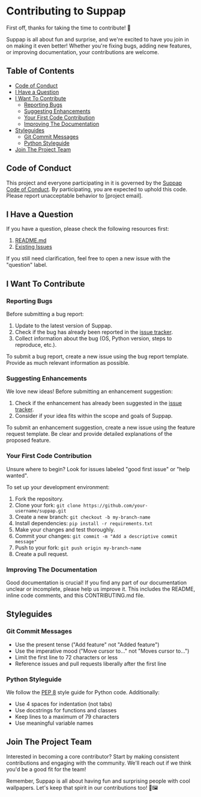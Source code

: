 # Contributing to Suppap

First off, thanks for taking the time to contribute! 🎉

Suppap is all about fun and surprise, and we're excited to have you join in on making it even better! Whether you're fixing bugs, adding new features, or improving documentation, your contributions are welcome.

## Table of Contents

- [Code of Conduct](#code-of-conduct)
- [I Have a Question](#i-have-a-question)
- [I Want To Contribute](#i-want-to-contribute)
  - [Reporting Bugs](#reporting-bugs)
  - [Suggesting Enhancements](#suggesting-enhancements)
  - [Your First Code Contribution](#your-first-code-contribution)
  - [Improving The Documentation](#improving-the-documentation)
- [Styleguides](#styleguides)
  - [Git Commit Messages](#git-commit-messages)
  - [Python Styleguide](#python-styleguide)
- [Join The Project Team](#join-the-project-team)

## Code of Conduct

This project and everyone participating in it is governed by the [Suppap Code of Conduct](CODE_OF_CONDUCT.md). By participating, you are expected to uphold this code. Please report unacceptable behavior to [project email].

## I Have a Question

If you have a question, please check the following resources first:

1. [README.md](README.md)
2. [Existing Issues](https://github.com/iamDyeus/suppap/issues)

If you still need clarification, feel free to open a new issue with the "question" label.

## I Want To Contribute

### Reporting Bugs

Before submitting a bug report:

1. Update to the latest version of Suppap.
2. Check if the bug has already been reported in the [issue tracker](https://github.com/iamDyeus/suppap/issues).
3. Collect information about the bug (OS, Python version, steps to reproduce, etc.).

To submit a bug report, create a new issue using the bug report template. Provide as much relevant information as possible.

### Suggesting Enhancements

We love new ideas! Before submitting an enhancement suggestion:

1. Check if the enhancement has already been suggested in the [issue tracker](https://github.com/iamDyeus/suppap/issues).
2. Consider if your idea fits within the scope and goals of Suppap.

To submit an enhancement suggestion, create a new issue using the feature request template. Be clear and provide detailed explanations of the proposed feature.

### Your First Code Contribution

Unsure where to begin? Look for issues labeled "good first issue" or "help wanted".

To set up your development environment:

1. Fork the repository.
2. Clone your fork: `git clone https://github.com/your-username/suppap.git`
3. Create a new branch: `git checkout -b my-branch-name`
4. Install dependencies: `pip install -r requirements.txt`
5. Make your changes and test thoroughly.
6. Commit your changes: `git commit -m "Add a descriptive commit message"`
7. Push to your fork: `git push origin my-branch-name`
8. Create a pull request.

### Improving The Documentation

Good documentation is crucial! If you find any part of our documentation unclear or incomplete, please help us improve it. This includes the README, inline code comments, and this CONTRIBUTING.md file.

## Styleguides

### Git Commit Messages

- Use the present tense ("Add feature" not "Added feature")
- Use the imperative mood ("Move cursor to..." not "Moves cursor to...")
- Limit the first line to 72 characters or less
- Reference issues and pull requests liberally after the first line

### Python Styleguide

We follow the [PEP 8](https://www.python.org/dev/peps/pep-0008/) style guide for Python code. Additionally:

- Use 4 spaces for indentation (not tabs)
- Use docstrings for functions and classes
- Keep lines to a maximum of 79 characters
- Use meaningful variable names

## Join The Project Team

Interested in becoming a core contributor? Start by making consistent contributions and engaging with the community. We'll reach out if we think you'd be a good fit for the team!

Remember, Suppap is all about having fun and surprising people with cool wallpapers. Let's keep that spirit in our contributions too! 🎨🖼️
